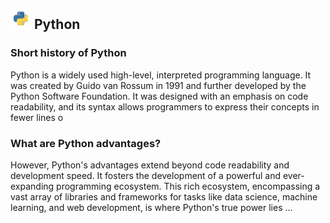 ## ![Logo of Python](../images/Python.png) Python
### Short history of Python
Python is a widely used high-level, interpreted programming language. It was created by Guido van Rossum in 1991 and further developed by the Python Software Foundation. It was designed with an emphasis on code readability, and its syntax allows programmers to express their concepts in fewer lines o
### What are Python advantages?
However, Python's advantages extend beyond code readability and development speed. It fosters the development of a powerful and ever-expanding programming ecosystem. This rich ecosystem, encompassing a vast array of libraries and frameworks for tasks like data science, machine learning, and web development, is where Python's true power lies ...
